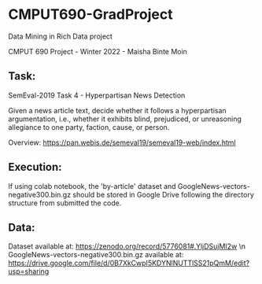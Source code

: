 # CMPUT690-GradProject
Data Mining in Rich Data project

CMPUT 690 Project - Winter 2022 - Maisha Binte Moin

## Task: 
SemEval-2019 Task 4 - Hyperpartisan News Detection

Given a news article text, decide whether it follows a hyperpartisan argumentation, i.e.,
whether it exhibits blind, prejudiced, or unreasoning allegiance to one party, faction, cause, or person.

Overview: https://pan.webis.de/semeval19/semeval19-web/index.html

## Execution:
If using colab notebook, the 'by-article' dataset and GoogleNews-vectors-negative300.bin.gz
should be stored in Google Drive following the directory structure from submitted the code.

## Data:
Dataset available at:  https://zenodo.org/record/5776081#.YljDSujMI2w \n
GoogleNews-vectors-negative300.bin.gz available at: https://drive.google.com/file/d/0B7XkCwpI5KDYNlNUTTlSS21pQmM/edit?usp=sharing
